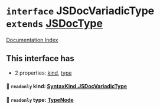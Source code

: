 # `interface` JSDocVariadicType `extends` [JSDocType](../interface.JSDocType/README.md)

[Documentation Index](../README.md)

## This interface has

- 2 properties:
[kind](#-readonly-kind-syntaxkindjsdocvariadictype),
[type](#-readonly-type-typenode)


#### 📄 `readonly` kind: [SyntaxKind.JSDocVariadicType](../enum.SyntaxKind/README.md#jsdocvariadictype--318)



#### 📄 `readonly` type: [TypeNode](../interface.TypeNode/README.md)



